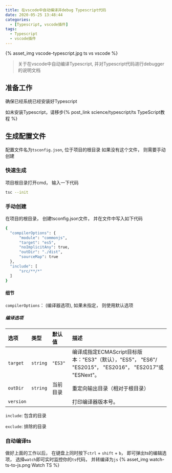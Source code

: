 ```yaml
---
title: 在vscode中自动编译并debug Typescript代码
date: 2020-05-25 13:48:44
categories:
  - [Typescript, vscode插件]
tags:
  - Typescript
  - vscode插件
---
```


{% asset_img vscode-typescript.jpg ts vs vscode %}
> 关于在vscode中自动编译Typescript, 并对Typescript代码进行debugger的说明文档

<!-- more -->

## 准备工作
确保已经系统已经安装好Typescript

如未安装Typescript，请移步{% post_link science/typescript/ts TypeScript教程 %}

## 生成配置文件
配置文件名为`tsconfig.json`, 位于项目的根目录
如果没有这个文件， 则需要手动创建
### 快速生成
项目根目录打开cmd， 输入一下代码
```bash
tsc --init
```
### 手动创建
在项目的根目录， 创建tsconfig.json文件， 并在文件中写入如下代码
``` bash
{
  "compilerOptions": {
      "module": "commonjs",
      "target": "es5",
      "noImplicitAny": true,
      "outDir": "./dist",
      "sourceMap": true
  },
  "include": [
      "src/**/*"
  ]
}
```

#### 细节
`compilerOptions`： (编译器选项), 如果未指定， 则使用默认选项

##### 编译选项
|  选项   | 类型  | 默认值 | 描述 |
|  :--  | :----  | :---- | :------ |
| `target`  | `string` | `"ES3"` |	编译成指定ECMAScript目标版本："ES3"（默认），"ES5"， "ES6"/ "ES2015"， "ES2016"， "ES2017"或 "ESNext"。|
| `outDir`  | `string` | 当前目录 |	重定向输出目录（相对于根目录） |
| `version`  | | |	打印编译器版本号。 |

`include`: 包含的目录

`exclude`: 排除的目录

### 自动编译ts
做好上面的工作以后， 在键盘上同时按下`ctrl` + `shift` + `b`， 即可弹出ts的编辑选项， 选择`watch`即可实时监控你的`ts`代码， 并转编译为`js`
{% asset_img watch-ts-to-js.png Watch TS %}

